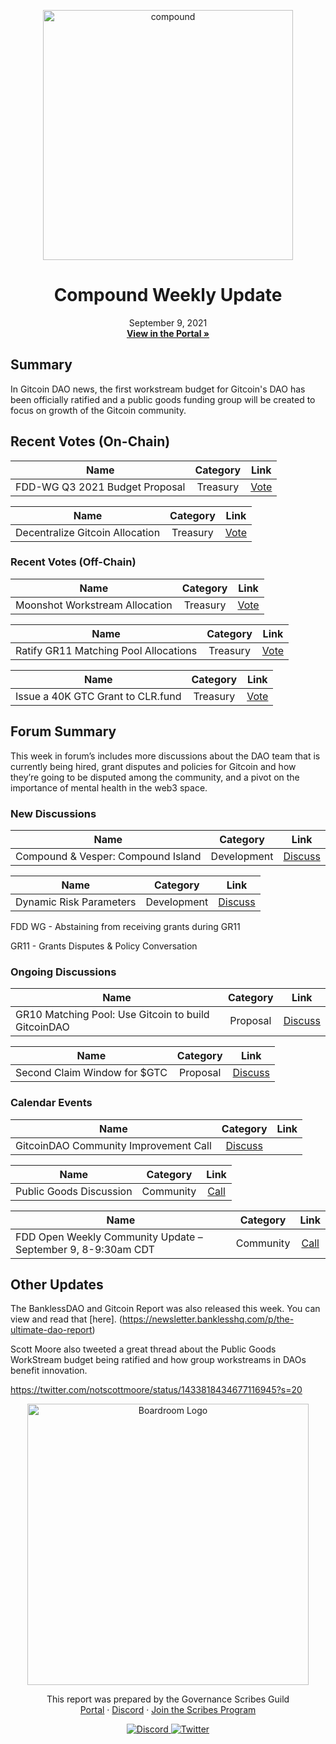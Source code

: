 <p align="center">
  <a href="http://app.boardroom.info/compound">
    <img src="https://lever-client-logos.s3-us-west-2.amazonaws.com/0c731c59-c243-4fba-96fe-35cac794f158-1583450111151.png" alt="compound" width="400" />
  </a>
  <h1 align="center">Compound Weekly Update</h1>
  <p align="center">
    September 9, 2021
  <br />
  <a href="http://app.boardroom.info/compound"><strong>View in the Portal »</strong></a>
  <br />
  </p>
</p>

## Summary

In Gitcoin DAO news, the first workstream budget for Gitcoin's DAO has been officially ratified and a public goods funding group will be created to focus on growth of the Gitcoin community.

## Recent Votes (On-Chain)

| Name          | Category      | Link   |
| ------------- |:-------------:| :-----:|
| FDD-WG Q3 2021 Budget Proposal | Treasury | [Vote](https://gov.gitcoin.co/t/proposal-fdd-wg-anti-fraud-sybil-collusion-q3-budget-request/8210)

| Name          | Category      | Link   |
| ------------- |:-------------:| :-----:|
| Decentralize Gitcoin Allocation | Treasury | [Vote](https://gov.gitcoin.co/t/decentralize-gitcoin-workstream-budget-request/8121)


### Recent Votes (Off-Chain)
| Name          | Category      | Link   |
| ------------- |:-------------:| :-----:|
| Moonshot Workstream Allocation | Treasury | [Vote](https://snapshot.org/#/gitcoindao.eth/proposal/QmSYVGy8KMrWu3Lrue8ah9zrWZb4wrCJboi4o5KDmNS6P2)

| Name          | Category      | Link   |
| ------------- |:-------------:| :-----:|
| Ratify GR11 Matching Pool Allocations | Treasury | [Vote](https://snapshot.org/#/gitcoindao.eth/proposal/QmSRTDaRckWkWBBAHDXXyatMFLUZcFjSCkvHSBuC84fgbf)

| Name          | Category      | Link   |
| ------------- |:-------------:| :-----:|
| Issue a 40K GTC Grant to CLR.fund| Treasury | [Vote](https://snapshot.org/#/gitcoindao.eth/proposal/QmSRTDaRckWkWBBAHDXXyatMFLUZcFjSCkvHSBuC84fgbf)



## Forum Summary

This week in forum’s includes more discussions about the DAO team that is currently being hired, grant disputes and policies for Gitcoin and how they’re going to be disputed among the community, and a pivot on the importance of mental health in the web3 space.

### New Discussions

| Name          | Category      | Link   |
| ------------- |:-------------:| :-----:|
| Compound & Vesper: Compound Island | Development | [Discuss](https://www.comp.xyz/t/compound-vesper-compound-island/2239)

| Name          | Category      | Link   |
| ------------- |:-------------:| :-----:|
| Dynamic Risk Parameters | Development | [Discuss](https://www.comp.xyz/t/dynamic-risk-parameters/2223/2)


FDD WG - Abstaining from receiving grants during GR11

GR11 - Grants Disputes & Policy Conversation


### Ongoing Discussions

| Name          | Category      | Link   |
| ------------- |:-------------:| :-----:|
| GR10 Matching Pool: Use Gitcoin to build GitcoinDAO | Proposal | [Discuss](https://gov.gitcoin.co/t/proposal-gr10-matching-pool-use-gitcoin-to-build-gitcoindao/6372)

| Name          | Category      | Link   |
| ------------- |:-------------:| :-----:|
| Second Claim Window for $GTC  | Proposal | [Discuss](https://gov.gitcoin.co/t/proposal-second-claim-window-for-gtc/7388)

### Calendar Events

| Name          | Category      | Link   |
| ------------- |:-------------:| :-----:|
| GitcoinDAO Community Improvement Call | [Discuss](https://www.addevent.com/event/gD8328758)

| Name          | Category      | Link   |
| ------------- |:-------------:| :-----:|
| Public Goods Discussion | Community | [Call](https://www.addevent.com/event/UI8080771)

| Name          | Category      | Link   |
| ------------- |:-------------:| :-----:|
| FDD Open Weekly Community Update – September 9, 8-9:30am CDT | Community | [Call](https://www.addevent.com/event/CD8216819)

## Other Updates

The BanklessDAO and Gitcoin Report was also released this week. You can view and read that [here]. (https://newsletter.banklesshq.com/p/the-ultimate-dao-report)

Scott Moore also tweeted a great thread about the Public Goods WorkStream budget being ratified and how group workstreams in DAOs benefit innovation.

https://twitter.com/notscottmoore/status/1433818434677116945?s=20


<p align="center">
  <a href="http://app.boardroom.info/">
    <img src="https://i.ibb.co/PFcchnQ/boardroom.png" alt="Boardroom Logo" width="450" />
  </a>
</p>

<p align="center">
	This report was prepared by the Governance Scribes Guild
  <br />
  <a href="http://boardroom.info/">Portal</a>
  ·
  <a href="https://discord.com/invite/tgrTFg9">Discord</a>
  ·
  <a href="https://boardroom.mirror.xyz/JHrN8nVy_J4C7Xzj37zoyPANg0ZnNszhWy9YOZHC0lM">Join the Scribes Program</a>
</p>

<p align="center">
  <a href="https://discord.gg/CEZ8WfuK8s">
    <img src="https://img.shields.io/badge/Discord-Join-7289da?style=for-the-badge&logo=discord&logoColor=white" alt="Discord" />
  </a>
  <a href="https://twitter.com/boardroom_info">
    <img src="https://img.shields.io/badge/Twitter-Follow-1da1f2?style=for-the-badge&logo=twitter&logoColor=white" alt="Twitter" />
  </a>
</p>
